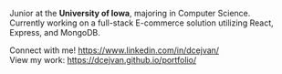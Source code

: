 Junior at the **University of Iowa**, majoring in Computer Science.
<br>
Currently working on a full-stack E-commerce solution utilizing React, Express, and MongoDB.

Connect with me! https://www.linkedin.com/in/dcejvan/ <br>
View my work: https://dcejvan.github.io/portfolio/

<!---
dcejvan/dcejvan is a ✨ special ✨ repository because its `README.md` (this file) appears on your GitHub profile.
You can click the Preview link to take a look at your changes.
--->
